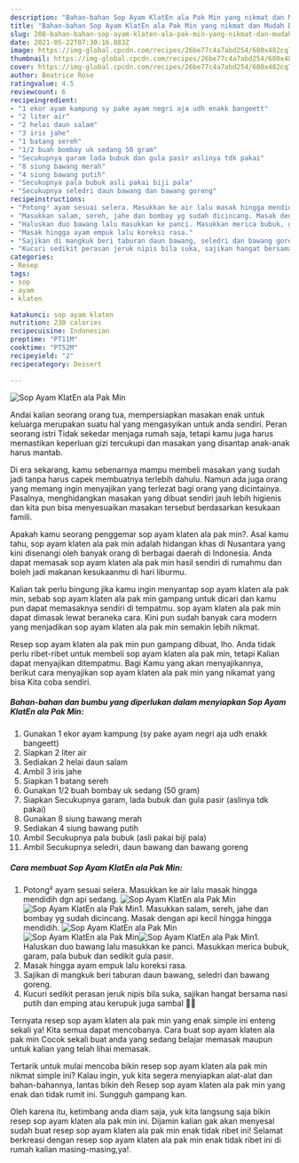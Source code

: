 ```yaml
---
description: "Bahan-bahan Sop Ayam KlatEn ala Pak Min yang nikmat dan Mudah Dibuat"
title: "Bahan-bahan Sop Ayam KlatEn ala Pak Min yang nikmat dan Mudah Dibuat"
slug: 208-bahan-bahan-sop-ayam-klaten-ala-pak-min-yang-nikmat-dan-mudah-dibuat
date: 2021-05-22T07:30:16.883Z
image: https://img-global.cpcdn.com/recipes/26be77c4a7abd254/680x482cq70/sop-ayam-klaten-ala-pak-min-foto-resep-utama.jpg
thumbnail: https://img-global.cpcdn.com/recipes/26be77c4a7abd254/680x482cq70/sop-ayam-klaten-ala-pak-min-foto-resep-utama.jpg
cover: https://img-global.cpcdn.com/recipes/26be77c4a7abd254/680x482cq70/sop-ayam-klaten-ala-pak-min-foto-resep-utama.jpg
author: Beatrice Rose
ratingvalue: 4.5
reviewcount: 6
recipeingredient:
- "1 ekor ayam kampung sy pake ayam negri aja udh enakk bangeett"
- "2 liter air"
- "2 helai daun salam"
- "3 iris jahe"
- "1 batang sereh"
- "1/2 buah bombay uk sedang 50 gram"
- "Secukupnya garam lada bubuk dan gula pasir aslinya tdk pakai"
- "8 siung bawang merah"
- "4 siung bawang putih"
- "Secukupnya pala bubuk asli pakai biji pala"
- "Secukupnya seledri daun bawang dan bawang goreng"
recipeinstructions:
- "Potong² ayam sesuai selera. Masukkan ke air lalu masak hingga mendidih dgn api sedang."
- "Masukkan salam, sereh, jahe dan bombay yg sudah dicincang. Masak dengan api kecil hingga hingga mendidih."
- "Haluskan duo bawang lalu masukkan ke panci. Masukkan merica bubuk, garam, pala bubuk dan sedikit gula pasir."
- "Masak hingga ayam empuk lalu koreksi rasa."
- "Sajikan di mangkuk beri taburan daun bawang, seledri dan bawang goreng."
- "Kucuri sedikit perasan jeruk nipis bila suka, sajikan hangat bersama nasi putih dan emping atau kerupuk juga sambal 🤤🤤"
categories:
- Resep
tags:
- sop
- ayam
- klaten

katakunci: sop ayam klaten 
nutrition: 230 calories
recipecuisine: Indonesian
preptime: "PT11M"
cooktime: "PT52M"
recipeyield: "2"
recipecategory: Dessert

---
```



![Sop Ayam KlatEn ala Pak Min](https://img-global.cpcdn.com/recipes/26be77c4a7abd254/680x482cq70/sop-ayam-klaten-ala-pak-min-foto-resep-utama.jpg)

Andai kalian seorang orang tua, mempersiapkan masakan enak untuk keluarga merupakan suatu hal yang mengasyikan untuk anda sendiri. Peran seorang istri Tidak sekedar menjaga rumah saja, tetapi kamu juga harus memastikan keperluan gizi tercukupi dan masakan yang disantap anak-anak harus mantab.

Di era  sekarang, kamu sebenarnya mampu membeli masakan yang sudah jadi tanpa harus capek membuatnya terlebih dahulu. Namun ada juga orang yang memang ingin menyajikan yang terlezat bagi orang yang dicintainya. Pasalnya, menghidangkan masakan yang dibuat sendiri jauh lebih higienis dan kita pun bisa menyesuaikan masakan tersebut berdasarkan kesukaan famili. 



Apakah kamu seorang penggemar sop ayam klaten ala pak min?. Asal kamu tahu, sop ayam klaten ala pak min adalah hidangan khas di Nusantara yang kini disenangi oleh banyak orang di berbagai daerah di Indonesia. Anda dapat memasak sop ayam klaten ala pak min hasil sendiri di rumahmu dan boleh jadi makanan kesukaanmu di hari liburmu.

Kalian tak perlu bingung jika kamu ingin menyantap sop ayam klaten ala pak min, sebab sop ayam klaten ala pak min gampang untuk dicari dan kamu pun dapat memasaknya sendiri di tempatmu. sop ayam klaten ala pak min dapat dimasak lewat beraneka cara. Kini pun sudah banyak cara modern yang menjadikan sop ayam klaten ala pak min semakin lebih nikmat.

Resep sop ayam klaten ala pak min pun gampang dibuat, lho. Anda tidak perlu ribet-ribet untuk membeli sop ayam klaten ala pak min, tetapi Kalian dapat menyajikan ditempatmu. Bagi Kamu yang akan menyajikannya, berikut cara menyajikan sop ayam klaten ala pak min yang nikamat yang bisa Kita coba sendiri.

<!--inarticleads1-->

##### Bahan-bahan dan bumbu yang diperlukan dalam menyiapkan Sop Ayam KlatEn ala Pak Min:

1. Gunakan 1 ekor ayam kampung (sy pake ayam negri aja udh enakk bangeett)
1. Siapkan 2 liter air
1. Sediakan 2 helai daun salam
1. Ambil 3 iris jahe
1. Siapkan 1 batang sereh
1. Gunakan 1/2 buah bombay uk sedang (50 gram)
1. Siapkan Secukupnya garam, lada bubuk dan gula pasir (aslinya tdk pakai)
1. Gunakan 8 siung bawang merah
1. Sediakan 4 siung bawang putih
1. Ambil Secukupnya pala bubuk (asli pakai biji pala)
1. Ambil Secukupnya seledri, daun bawang dan bawang goreng




<!--inarticleads2-->

##### Cara membuat Sop Ayam KlatEn ala Pak Min:

1. Potong² ayam sesuai selera. Masukkan ke air lalu masak hingga mendidih dgn api sedang.
<img src="https://img-global.cpcdn.com/steps/14a196c076154c43/160x128cq70/sop-ayam-klaten-ala-pak-min-langkah-memasak-1-foto.jpg" alt="Sop Ayam KlatEn ala Pak Min"><img src="https://img-global.cpcdn.com/steps/bbba4042d22d015c/160x128cq70/sop-ayam-klaten-ala-pak-min-langkah-memasak-1-foto.jpg" alt="Sop Ayam KlatEn ala Pak Min">1. Masukkan salam, sereh, jahe dan bombay yg sudah dicincang. Masak dengan api kecil hingga hingga mendidih.
<img src="https://img-global.cpcdn.com/steps/ebe115fafea82ac7/160x128cq70/sop-ayam-klaten-ala-pak-min-langkah-memasak-2-foto.jpg" alt="Sop Ayam KlatEn ala Pak Min"><img src="https://img-global.cpcdn.com/steps/0f62a2fb71362b71/160x128cq70/sop-ayam-klaten-ala-pak-min-langkah-memasak-2-foto.jpg" alt="Sop Ayam KlatEn ala Pak Min"><img src="https://img-global.cpcdn.com/steps/ee5a0959473c7832/160x128cq70/sop-ayam-klaten-ala-pak-min-langkah-memasak-2-foto.jpg" alt="Sop Ayam KlatEn ala Pak Min">1. Haluskan duo bawang lalu masukkan ke panci. Masukkan merica bubuk, garam, pala bubuk dan sedikit gula pasir.
1. Masak hingga ayam empuk lalu koreksi rasa.
1. Sajikan di mangkuk beri taburan daun bawang, seledri dan bawang goreng.
1. Kucuri sedikit perasan jeruk nipis bila suka, sajikan hangat bersama nasi putih dan emping atau kerupuk juga sambal 🤤🤤




Ternyata resep sop ayam klaten ala pak min yang enak simple ini enteng sekali ya! Kita semua dapat mencobanya. Cara buat sop ayam klaten ala pak min Cocok sekali buat anda yang sedang belajar memasak maupun untuk kalian yang telah lihai memasak.

Tertarik untuk mulai mencoba bikin resep sop ayam klaten ala pak min nikmat simple ini? Kalau ingin, yuk kita segera menyiapkan alat-alat dan bahan-bahannya, lantas bikin deh Resep sop ayam klaten ala pak min yang enak dan tidak rumit ini. Sungguh gampang kan. 

Oleh karena itu, ketimbang anda diam saja, yuk kita langsung saja bikin resep sop ayam klaten ala pak min ini. Dijamin kalian gak akan menyesal sudah buat resep sop ayam klaten ala pak min enak tidak ribet ini! Selamat berkreasi dengan resep sop ayam klaten ala pak min enak tidak ribet ini di rumah kalian masing-masing,ya!.

